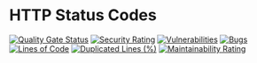 # HTTP Status Codes

<!-- project badges -->
[![Quality Gate Status](https://sq.srv.tobiaswaelde.com/api/project_badges/measure?project=tobiaswaelde_vscode-http-status-codes_AYaAyB_jhktYhh3lrR-Z&metric=alert_status&token=sqb_5b071509918fbee9836123cc8b28c04d9dc11511)](https://sq.srv.tobiaswaelde.com/dashboard?id=tobiaswaelde_vscode-http-status-codes_AYaAyB_jhktYhh3lrR-Z)
[![Security Rating](https://sq.srv.tobiaswaelde.com/api/project_badges/measure?project=tobiaswaelde_vscode-http-status-codes_AYaAyB_jhktYhh3lrR-Z&metric=security_rating&token=sqb_5b071509918fbee9836123cc8b28c04d9dc11511)](https://sq.srv.tobiaswaelde.com/dashboard?id=tobiaswaelde_vscode-http-status-codes_AYaAyB_jhktYhh3lrR-Z)
[![Vulnerabilities](https://sq.srv.tobiaswaelde.com/api/project_badges/measure?project=tobiaswaelde_vscode-http-status-codes_AYaAyB_jhktYhh3lrR-Z&metric=vulnerabilities&token=sqb_5b071509918fbee9836123cc8b28c04d9dc11511)](https://sq.srv.tobiaswaelde.com/dashboard?id=tobiaswaelde_vscode-http-status-codes_AYaAyB_jhktYhh3lrR-Z)
[![Bugs](https://sq.srv.tobiaswaelde.com/api/project_badges/measure?project=tobiaswaelde_vscode-http-status-codes_AYaAyB_jhktYhh3lrR-Z&metric=bugs&token=sqb_5b071509918fbee9836123cc8b28c04d9dc11511)](https://sq.srv.tobiaswaelde.com/dashboard?id=tobiaswaelde_vscode-http-status-codes_AYaAyB_jhktYhh3lrR-Z)
[![Lines of Code](https://sq.srv.tobiaswaelde.com/api/project_badges/measure?project=tobiaswaelde_vscode-http-status-codes_AYaAyB_jhktYhh3lrR-Z&metric=ncloc&token=sqb_5b071509918fbee9836123cc8b28c04d9dc11511)](https://sq.srv.tobiaswaelde.com/dashboard?id=tobiaswaelde_vscode-http-status-codes_AYaAyB_jhktYhh3lrR-Z)
[![Duplicated Lines (%)](https://sq.srv.tobiaswaelde.com/api/project_badges/measure?project=tobiaswaelde_vscode-http-status-codes_AYaAyB_jhktYhh3lrR-Z&metric=duplicated_lines_density&token=sqb_5b071509918fbee9836123cc8b28c04d9dc11511)](https://sq.srv.tobiaswaelde.com/dashboard?id=tobiaswaelde_vscode-http-status-codes_AYaAyB_jhktYhh3lrR-Z)
[![Maintainability Rating](https://sq.srv.tobiaswaelde.com/api/project_badges/measure?project=tobiaswaelde_vscode-http-status-codes_AYaAyB_jhktYhh3lrR-Z&metric=sqale_rating&token=sqb_5b071509918fbee9836123cc8b28c04d9dc11511)](https://sq.srv.tobiaswaelde.com/dashboard?id=tobiaswaelde_vscode-http-status-codes_AYaAyB_jhktYhh3lrR-Z)